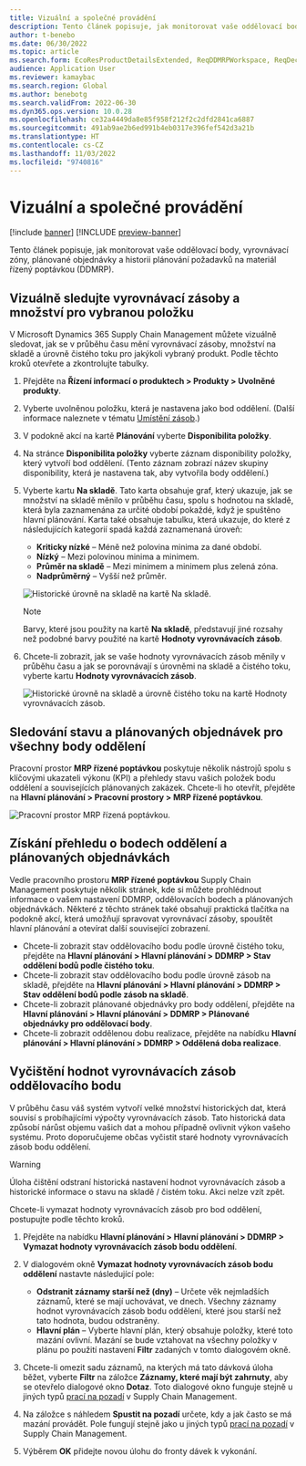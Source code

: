 ```yaml
---
title: Vizuální a společné provádění
description: Tento článek popisuje, jak monitorovat vaše oddělovací body, vyrovnávací zóny, plánované objednávky a historii plánování požadavků na materiál řízený poptávkou (DDMRP).
author: t-benebo
ms.date: 06/30/2022
ms.topic: article
ms.search.form: EcoResProductDetailsExtended, ReqDDMRPWorkspace, ReqDecouplingPointsStatusByNetFlow, ReqDecouplingPointStatusByOnHand, ReqPlannedOrderForm, ReqItemDecoupledLeadTime
audience: Application User
ms.reviewer: kamaybac
ms.search.region: Global
ms.author: benebotg
ms.search.validFrom: 2022-06-30
ms.dyn365.ops.version: 10.0.28
ms.openlocfilehash: ce32a4449da8e85f958f212f2c2dfd2841ca6887
ms.sourcegitcommit: 491ab9ae2b6ed991b4eb0317e396fef542d3a21b
ms.translationtype: HT
ms.contentlocale: cs-CZ
ms.lasthandoff: 11/03/2022
ms.locfileid: "9740816"
---
```

# <a name="visual-and-collaborative-execution"></a>Vizuální a společné provádění

[!include [banner](../../includes/banner.md)]
[!INCLUDE [preview-banner](../../includes/preview-banner.md)]
<!-- KFM: Preview until further notice -->

Tento článek popisuje, jak monitorovat vaše oddělovací body, vyrovnávací zóny, plánované objednávky a historii plánování požadavků na materiál řízený poptávkou (DDMRP).

## <a name="visually-track-buffers-and-quantities-for-a-selected-item"></a>Vizuálně sledujte vyrovnávací zásoby a množství pro vybranou položku

V Microsoft Dynamics 365 Supply Chain Management můžete vizuálně sledovat, jak se v průběhu času mění vyrovnávací zásoby, množství na skladě a úrovně čistého toku pro jakýkoli vybraný produkt. Podle těchto kroků otevřete a zkontrolujte tabulky.

1. Přejděte na **Řízení informací o produktech \> Produkty \> Uvolněné produkty**.
1. Vyberte uvolněnou položku, která je nastavena jako bod oddělení. (Další informace naleznete v tématu [Umístění zásob](ddmrp-inventory-positioning.md).)
1. V podokně akcí na kartě **Plánování** vyberte **Disponibilita položky**.
1. Na stránce **Disponibilita položky** vyberte záznam disponibility položky, který vytvoří bod oddělení. (Tento záznam zobrazí název skupiny disponibility, která je nastavena tak, aby vytvořila body oddělení.)
1. Vyberte kartu **Na skladě**. Tato karta obsahuje graf, který ukazuje, jak se množství na skladě měnilo v průběhu času, spolu s hodnotou na skladě, která byla zaznamenána za určité období pokaždé, když je spuštěno hlavní plánování. Karta také obsahuje tabulku, která ukazuje, do které z následujících kategorií spadá každá zaznamenaná úroveň:

    - **Kriticky nízké** – Méně než polovina minima za dané období.
    - **Nízký** – Mezi polovinou minima a minimem.
    - **Průměr na skladě** – Mezi minimem a minimem plus zelená zóna.
    - **Nadprůměrný** – Vyšší než průměr.

    ![Historické úrovně na skladě na kartě Na skladě.](media/ddmrp-on-hand-graph.png "Historické úrovně na skladě na kartě Na skladě")

    > [!NOTE]
    > Barvy, které jsou použity na kartě **Na skladě**, představují jiné rozsahy než podobné barvy použité na kartě **Hodnoty vyrovnávacích zásob**.

1. Chcete-li zobrazit, jak se vaše hodnoty vyrovnávacích zásob měnily v průběhu času a jak se porovnávají s úrovněmi na skladě a čistého toku, vyberte kartu **Hodnoty vyrovnávacích zásob**.

    ![Historické úrovně na skladě a úrovně čistého toku na kartě Hodnoty vyrovnávacích zásob.](media/ddmrp-buffer-values-graph.png "Historické úrovně na skladě a úrovně čistého toku na kartě Hodnoty vyrovnávacích zásob")

## <a name="track-the-status-and-planned-orders-for-all-decoupling-points"></a>Sledování stavu a plánovaných objednávek pro všechny body oddělení

Pracovní prostor **MRP řízené poptávkou** poskytuje několik nástrojů spolu s klíčovými ukazateli výkonu (KPI) a přehledy stavu vašich položek bodu oddělení a souvisejících plánovaných zakázek. Chcete-li ho otevřít, přejděte na **Hlavní plánování \> Pracovní prostory \> MRP řízené poptávkou**.

![Pracovní prostor MRP řízená poptávkou.](media/ddmrp-workspace.png "Pracovní prostor MRP řízená poptávkou")

## <a name="get-overviews-of-decoupling-points-and-planned-orders"></a>Získání přehledu o bodech oddělení a plánovaných objednávkách

Vedle pracovního prostoru **MRP řízené poptávkou** Supply Chain Management poskytuje několik stránek, kde si můžete prohlédnout informace o vašem nastavení DDMRP, oddělovacích bodech a plánovaných objednávkách. Některé z těchto stránek také obsahují praktická tlačítka na podokně akcí, která umožňují spravovat vyrovnávací zásoby, spouštět hlavní plánování a otevírat další související zobrazení.

- Chcete-li zobrazit stav oddělovacího bodu podle úrovně čistého toku, přejděte na **Hlavní plánování \> Hlavní plánování \> DDMRP \> Stav oddělení bodů podle čistého toku**.
- Chcete-li zobrazit stav oddělovacího bodu podle úrovně zásob na skladě, přejděte na **Hlavní plánování \> Hlavní plánování \> DDMRP \> Stav oddělení bodů podle zásob na skladě**.
- Chcete-li zobrazit plánované objednávky pro body oddělení, přejděte na **Hlavní plánování \> Hlavní plánování \> DDMRP \> Plánované objednávky pro oddělovací body**.
- Chcete-li zobrazit oddělenou dobu realizace, přejděte na nabídku **Hlavní plánování \> Hlavní plánování \> DDMRP \> Oddělená doba realizace**.

## <a name="clean-up-decoupling-point-buffer-values"></a>Vyčištění hodnot vyrovnávacích zásob oddělovacího bodu

V průběhu času váš systém vytvoří velké množství historických dat, která souvisí s probíhajícími výpočty vyrovnávacích zásob. Tato historická data způsobí nárůst objemu vašich dat a mohou případně ovlivnit výkon vašeho systému. Proto doporučujeme občas vyčistit staré hodnoty vyrovnávacích zásob bodu oddělení.

> [!WARNING]
> Úloha čištění odstraní historická nastavení hodnot vyrovnávacích zásob a historické informace o stavu na skladě / čistém toku. Akci nelze vzít zpět.

Chcete-li vymazat hodnoty vyrovnávacích zásob pro bod oddělení, postupujte podle těchto kroků.

1. Přejděte na nabídku **Hlavní plánování \> Hlavní plánování \> DDMRP \> Vymazat hodnoty vyrovnávacích zásob bodu oddělení**.
1. V dialogovém okně **Vymazat hodnoty vyrovnávacích zásob bodu oddělení** nastavte následující pole:

    - **Odstranit záznamy starší než (dny)** – Určete věk nejmladších záznamů, které se mají uchovávat, ve dnech. Všechny záznamy hodnot vyrovnávacích zásob bodu oddělení, které jsou starší než tato hodnota, budou odstraněny.
    - **Hlavní plán** – Vyberte hlavní plán, který obsahuje položky, které toto mazání ovlivní. Mazání se bude vztahovat na všechny položky v plánu po použití nastavení **Filtr** zadaných v tomto dialogovém okně.

1. Chcete-li omezit sadu záznamů, na kterých má tato dávková úloha běžet, vyberte **Filtr** na záložce **Záznamy, které mají být zahrnuty**, aby se otevřelo dialogové okno **Dotaz**. Toto dialogové okno funguje stejně u jiných typů [prací na pozadí](../../../fin-ops-core/dev-itpro/sysadmin/batch-processing-overview.md) v Supply Chain Management.
1. Na záložce s náhledem **Spustit na pozadí** určete, kdy a jak často se má mazání provádět. Pole fungují stejně jako u jiných typů [prací na pozadí](../../../fin-ops-core/dev-itpro/sysadmin/batch-processing-overview.md) v Supply Chain Management.
1. Výběrem **OK** přidejte novou úlohu do fronty dávek k vykonání.
